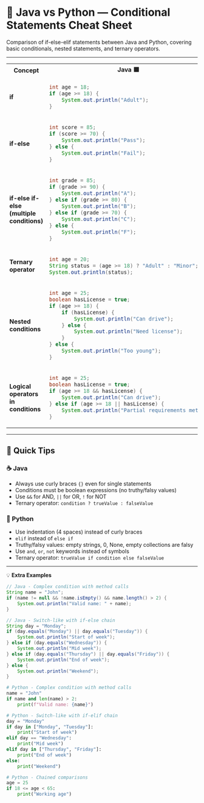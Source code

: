 # 🔀 Java vs Python — Conditional Statements Cheat Sheet

Comparison of if-else-elif statements between Java and Python, covering basic conditionals, nested statements, and ternary operators.

---

<table>
<tr>
<th>Concept</th>
<th>Java 🟦</th>
<th>Python 🐍</th>
</tr>
<tr>
<td><strong>if</strong></td>
<td>

```java
int age = 18;
if (age >= 18) {
    System.out.println("Adult");
}
```

</td>
<td>

```python
age = 18
if age >= 18:
    print("Adult")
```

</td>
</tr>
<tr>
<td><strong>if-else</strong></td>
<td>

```java
int score = 85;
if (score >= 70) {
    System.out.println("Pass");
} else {
    System.out.println("Fail");
}
```

</td>
<td>

```python
score = 85
if score >= 70:
    print("Pass")
else:
    print("Fail")
```

</td>
</tr>
<tr>
<td><strong>if-else if-else (multiple conditions)</strong></td>
<td>

```java
int grade = 85;
if (grade >= 90) {
    System.out.println("A");
} else if (grade >= 80) {
    System.out.println("B");
} else if (grade >= 70) {
    System.out.println("C");
} else {
    System.out.println("F");
}
```

</td>
<td>

```python
grade = 85
if grade >= 90:
    print("A")
elif grade >= 80:
    print("B")
elif grade >= 70:
    print("C")
else:
    print("F")
```

</td>
</tr>
<tr>
<td><strong>Ternary operator</strong></td>
<td>

```java
int age = 20;
String status = (age >= 18) ? "Adult" : "Minor";
System.out.println(status);
```

</td>
<td>

```python
age = 20
status = "Adult" if age >= 18 else "Minor"
print(status)
```

</td>
</tr>
<tr>
<td><strong>Nested conditions</strong></td>
<td>

```java
int age = 25;
boolean hasLicense = true;
if (age >= 18) {
    if (hasLicense) {
        System.out.println("Can drive");
    } else {
        System.out.println("Need license");
    }
} else {
    System.out.println("Too young");
}
```

</td>
<td>

```python
age = 25
has_license = True
if age >= 18:
    if has_license:
        print("Can drive")
    else:
        print("Need license")
else:
    print("Too young")
```

</td>
</tr>
<tr>
<td><strong>Logical operators in conditions</strong></td>
<td>

```java
int age = 25;
boolean hasLicense = true;
if (age >= 18 && hasLicense) {
    System.out.println("Can drive");
} else if (age >= 18 || hasLicense) {
    System.out.println("Partial requirements met");
}
```

</td>
<td>

```python
age = 25
has_license = True
if age >= 18 and has_license:
    print("Can drive")
elif age >= 18 or has_license:
    print("Partial requirements met")
```

</td>
</tr>
</table>

---

## 🧩 Quick Tips

### ☕ Java
- Always use curly braces `{}` even for single statements
- Conditions must be boolean expressions (no truthy/falsy values)
- Use `&&` for AND, `||` for OR, `!` for NOT
- Ternary operator: `condition ? trueValue : falseValue`

### 🐍 Python
- Use indentation (4 spaces) instead of curly braces
- `elif` instead of `else if`
- Truthy/falsy values: empty strings, 0, None, empty collections are falsy
- Use `and`, `or`, `not` keywords instead of symbols
- Ternary operator: `trueValue if condition else falseValue`

---

💡 **Extra Examples**

```java
// Java - Complex condition with method calls
String name = "John";
if (name != null && !name.isEmpty() && name.length() > 2) {
    System.out.println("Valid name: " + name);
}

// Java - Switch-like with if-else chain
String day = "Monday";
if (day.equals("Monday") || day.equals("Tuesday")) {
    System.out.println("Start of week");
} else if (day.equals("Wednesday")) {
    System.out.println("Mid week");
} else if (day.equals("Thursday") || day.equals("Friday")) {
    System.out.println("End of week");
} else {
    System.out.println("Weekend");
}
```

```python
# Python - Complex condition with method calls
name = "John"
if name and len(name) > 2:
    print(f"Valid name: {name}")

# Python - Switch-like with if-elif chain
day = "Monday"
if day in ["Monday", "Tuesday"]:
    print("Start of week")
elif day == "Wednesday":
    print("Mid week")
elif day in ["Thursday", "Friday"]:
    print("End of week")
else:
    print("Weekend")

# Python - Chained comparisons
age = 25
if 18 <= age < 65:
    print("Working age")
```
